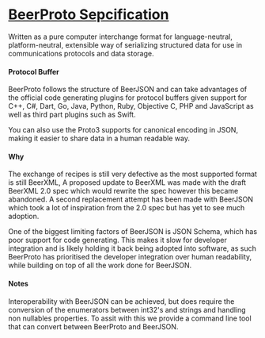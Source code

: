 # [BeerProto Sepcification](https://beerproto.github.io/beerproto/)

Written as a pure computer interchange format for language-neutral, platform-neutral, extensible way of serializing structured data for use in communications protocols and data storage.

#### Protocol Buffer
BeerProto follows the structure of BeerJSON and can take advantages of the official code generating plugins for protocol buffers given support for C++, C#, Dart, Go, Java, Python, Ruby, Objective C, PHP and JavaScript as well as third part plugins such as Swift.

You can also use the Proto3 supports for canonical encoding in JSON, making it easier to share data in a human readable way.

#### Why
The exchange of recipes is still very defective as the most supported format is still BeerXML, A proposed update to BeerXML was made with the draft BeerXML 2.0 spec which would rewrite the spec however this became abandoned.
A second replacement attempt has been made with BeerJSON which took a lot of inspiration from the 2.0 spec but has yet to see much adoption.   
  
One of the biggest limiting factors of BeerJSON is JSON Schema, which has poor support for code generating. This makes it slow for developer integration and is likely holding it back being adopted into software, as such BeerProto has prioritised the developer integration over human readability, while building on top of all the work done for BeerJSON.  

#### Notes

Interoperability with BeerJSON can be achieved, but does require the conversion of the enumerators between int32's and strings and handling non nullables properties. To assit with this we provide a command line tool that can convert between BeerProto and BeerJSON.

